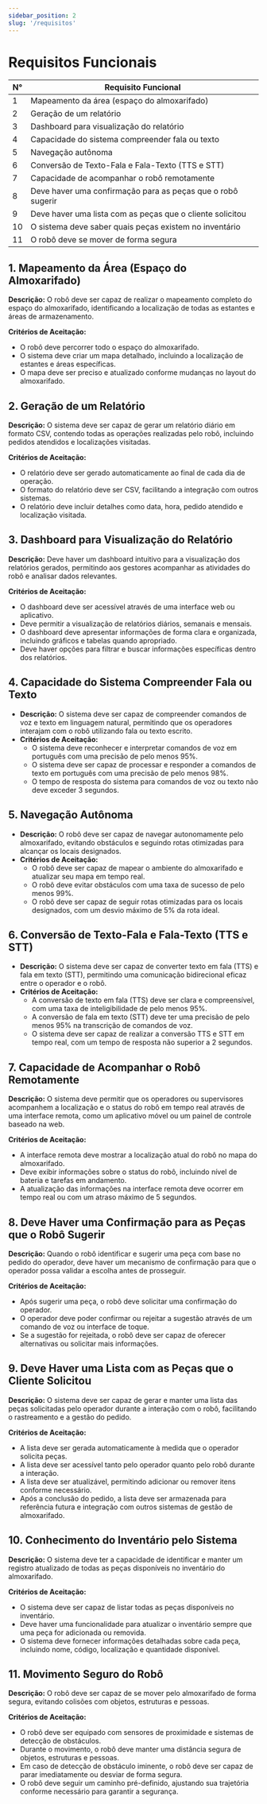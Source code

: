 ```yaml
---
sidebar_position: 2
slug: '/requisitos'
---
```




# Requisitos Funcionais

<div style={{display: 'flex', gap:'50px', paddingLeft:'30px' }}>

| N° | Requisito Funcional |
|--------|-----------|
| 1 | Mapeamento da área (espaço do almoxarifado) |
| 2 | Geração de um relatório |
| 3 | Dashboard para visualização do relatório |
| 4 | Capacidade do sistema compreender fala ou texto |
| 5 | Navegação autônoma |
| 6 | Conversão de Texto-Fala e Fala-Texto (TTS e STT) |
| 7 | Capacidade de acompanhar o robô remotamente |
| 8 | Deve haver uma confirmação para as peças que o robô sugerir |
| 9 | Deve haver uma lista com as peças que o cliente solicitou |
| 10 | O sistema deve saber quais peças existem no inventário |
| 11 | O robô deve se mover de forma segura |

</div>

## 1. Mapeamento da Área (Espaço do Almoxarifado)

**Descrição:** O robô deve ser capaz de realizar o mapeamento completo do espaço do almoxarifado, identificando a localização de todas as estantes e áreas de armazenamento.

**Critérios de Aceitação:**

- O robô deve percorrer todo o espaço do almoxarifado.
- O sistema deve criar um mapa detalhado, incluindo a localização de estantes e áreas específicas.
- O mapa deve ser preciso e atualizado conforme mudanças no layout do almoxarifado.

## 2. Geração de um Relatório

**Descrição:** O sistema deve ser capaz de gerar um relatório diário em formato CSV, contendo todas as operações realizadas pelo robô, incluindo pedidos atendidos e localizações visitadas.

**Critérios de Aceitação:**

- O relatório deve ser gerado automaticamente ao final de cada dia de operação.
- O formato do relatório deve ser CSV, facilitando a integração com outros sistemas.
- O relatório deve incluir detalhes como data, hora, pedido atendido e localização visitada.

## 3. Dashboard para Visualização do Relatório

**Descrição:** Deve haver um dashboard intuitivo para a visualização dos relatórios gerados, permitindo aos gestores acompanhar as atividades do robô e analisar dados relevantes.

**Critérios de Aceitação:**

- O dashboard deve ser acessível através de uma interface web ou aplicativo.
- Deve permitir a visualização de relatórios diários, semanais e mensais.
- O dashboard deve apresentar informações de forma clara e organizada, incluindo gráficos e tabelas quando apropriado.
- Deve haver opções para filtrar e buscar informações específicas dentro dos relatórios.

## 4. Capacidade do Sistema Compreender Fala ou Texto

- **Descrição:** O sistema deve ser capaz de compreender comandos de voz e texto em linguagem natural, permitindo que os operadores interajam com o robô utilizando fala ou texto escrito.
- **Critérios de Aceitação:**
  - O sistema deve reconhecer e interpretar comandos de voz em português com uma precisão de pelo menos 95%.
  - O sistema deve ser capaz de processar e responder a comandos de texto em português com uma precisão de pelo menos 98%.
  - O tempo de resposta do sistema para comandos de voz ou texto não deve exceder 3 segundos.

## 5. Navegação Autônoma

- **Descrição:** O robô deve ser capaz de navegar autonomamente pelo almoxarifado, evitando obstáculos e seguindo rotas otimizadas para alcançar os locais designados.
- **Critérios de Aceitação:**
  - O robô deve ser capaz de mapear o ambiente do almoxarifado e atualizar seu mapa em tempo real.
  - O robô deve evitar obstáculos com uma taxa de sucesso de pelo menos 99%.
  - O robô deve ser capaz de seguir rotas otimizadas para os locais designados, com um desvio máximo de 5% da rota ideal.

## 6. Conversão de Texto-Fala e Fala-Texto (TTS e STT)

- **Descrição:** O sistema deve ser capaz de converter texto em fala (TTS) e fala em texto (STT), permitindo uma comunicação bidirecional eficaz entre o operador e o robô.
- **Critérios de Aceitação:**
  - A conversão de texto em fala (TTS) deve ser clara e compreensível, com uma taxa de inteligibilidade de pelo menos 95%.
  - A conversão de fala em texto (STT) deve ter uma precisão de pelo menos 95% na transcrição de comandos de voz.
  - O sistema deve ser capaz de realizar a conversão TTS e STT em tempo real, com um tempo de resposta não superior a 2 segundos.

## 7. Capacidade de Acompanhar o Robô Remotamente

**Descrição:** O sistema deve permitir que os operadores ou supervisores acompanhem a localização e o status do robô em tempo real através de uma interface remota, como um aplicativo móvel ou um painel de controle baseado na web.

**Critérios de Aceitação:**

- A interface remota deve mostrar a localização atual do robô no mapa do almoxarifado.
- Deve exibir informações sobre o status do robô, incluindo nível de bateria e tarefas em andamento.
- A atualização das informações na interface remota deve ocorrer em tempo real ou com um atraso máximo de 5 segundos.

## 8. Deve Haver uma Confirmação para as Peças que o Robô Sugerir

**Descrição:** Quando o robô identificar e sugerir uma peça com base no pedido do operador, deve haver um mecanismo de confirmação para que o operador possa validar a escolha antes de prosseguir.

**Critérios de Aceitação:**

- Após sugerir uma peça, o robô deve solicitar uma confirmação do operador.
- O operador deve poder confirmar ou rejeitar a sugestão através de um comando de voz ou interface de toque.
- Se a sugestão for rejeitada, o robô deve ser capaz de oferecer alternativas ou solicitar mais informações.

## 9. Deve Haver uma Lista com as Peças que o Cliente Solicitou

**Descrição:** O sistema deve ser capaz de gerar e manter uma lista das peças solicitadas pelo operador durante a interação com o robô, facilitando o rastreamento e a gestão do pedido.

**Critérios de Aceitação:**

- A lista deve ser gerada automaticamente à medida que o operador solicita peças.
- A lista deve ser acessível tanto pelo operador quanto pelo robô durante a interação.
- A lista deve ser atualizável, permitindo adicionar ou remover itens conforme necessário.
- Após a conclusão do pedido, a lista deve ser armazenada para referência futura e integração com outros sistemas de gestão de almoxarifado.

## 10. Conhecimento do Inventário pelo Sistema

**Descrição:** O sistema deve ter a capacidade de identificar e manter um registro atualizado de todas as peças disponíveis no inventário do almoxarifado.

**Critérios de Aceitação:**

- O sistema deve ser capaz de listar todas as peças disponíveis no inventário.
- Deve haver uma funcionalidade para atualizar o inventário sempre que uma peça for adicionada ou removida.
- O sistema deve fornecer informações detalhadas sobre cada peça, incluindo nome, código, localização e quantidade disponível.

## 11. Movimento Seguro do Robô

**Descrição:** O robô deve ser capaz de se mover pelo almoxarifado de forma segura, evitando colisões com objetos, estruturas e pessoas.

**Critérios de Aceitação:**

- O robô deve ser equipado com sensores de proximidade e sistemas de detecção de obstáculos.
- Durante o movimento, o robô deve manter uma distância segura de objetos, estruturas e pessoas.
- Em caso de detecção de obstáculo iminente, o robô deve ser capaz de parar imediatamente ou desviar de forma segura.
- O robô deve seguir um caminho pré-definido, ajustando sua trajetória conforme necessário para garantir a segurança.

